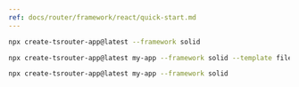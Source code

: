```yaml
---
ref: docs/router/framework/react/quick-start.md
---
```


[//]: # 'createAppCommand'

```sh
npx create-tsrouter-app@latest --framework solid
```

[//]: # 'createAppCommand'
[//]: # 'createAppCommandFileBased'

```sh
npx create-tsrouter-app@latest my-app --framework solid --template file-router
```

[//]: # 'createAppCommandFileBased'
[//]: # 'createAppCommandCodeBased'

```sh
npx create-tsrouter-app@latest my-app --framework solid
```

[//]: # 'createAppCommandCodeBased'
